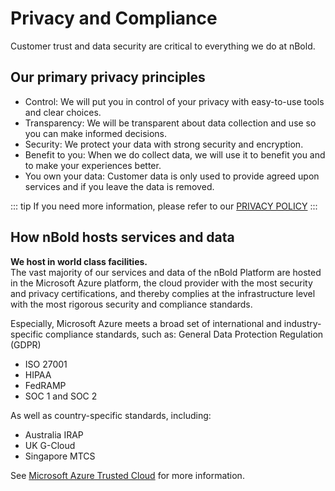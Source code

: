 # Privacy and Compliance

Customer trust and data security are critical to everything we do at nBold.

## Our primary privacy principles

- Control: We will put you in control of your privacy with easy-to-use tools and clear choices.
- Transparency: We will be transparent about data collection and use so you can make informed decisions.
- Security: We protect your data with strong security and encryption.
- Benefit to you: When we do collect data, we will use it to benefit you and to make your experiences better.
- You own your data: Customer data is only used to provide agreed upon services and if you leave the data is removed.

::: tip
If you need more information, please refer to our [PRIVACY POLICY](https://nbold.co/legal/privacy/)
:::

## How nBold hosts services and data

**We host in world class facilities.**  
The vast majority of our services and data of the nBold Platform are hosted in the Microsoft Azure platform, the cloud provider with the most security and privacy certifications, and thereby complies at the infrastructure level with the most rigorous security and compliance standards.  

Especially, Microsoft Azure meets a broad set of international and industry-specific compliance standards, such as:
General Data Protection Regulation (GDPR)
- ISO 27001
- HIPAA
- FedRAMP
- SOC 1 and SOC 2

As well as country-specific standards, including:
- Australia IRAP
- UK G-Cloud
- Singapore MTCS

See [Microsoft Azure Trusted Cloud](https://azure.microsoft.com/en-us/overview/trusted-cloud/) for more information.

